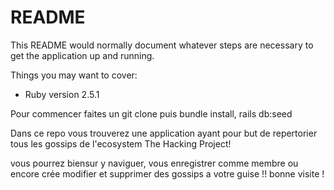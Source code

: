 # README

This README would normally document whatever steps are necessary to get the
application up and running.

Things you may want to cover:

* Ruby version 2.5.1

Pour commencer faites un git clone puis bundle install, rails db:seed 

Dans ce repo vous trouverez une application ayant pour but de repertorier tous les gossips de l'ecosystem The Hacking Project! 

vous pourrez biensur y naviguer, vous enregistrer comme membre ou encore crée modifier et supprimer des gossips a votre guise !! bonne visite ! 
